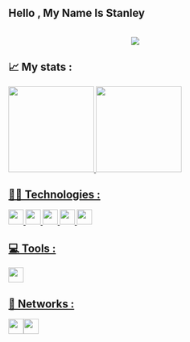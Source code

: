 

## Hello , My Name Is Stanley

<p align="center"><br>
<a href="https://github.com/DenverCoder1/readme-typing-svg"><img src="https://readme-typing-svg.herokuapp.com?font=Ubuntu&width=431&lines=Front-end+Developer;&font=Ubuntu&width=400&height=45&color=9836F7&v&size=22"></a>
</p>

## 📈 My stats :

<div style="display: inline" align="center" >
  <a href="https://github.com/Stanley-Felix-Bergamo">
  <img height="170em" src="https://github-readme-stats.vercel.app/api?username=Stanley-Felix-Bergamo&show_icons=true&theme=midnight-purple"/>
  <img height="170em" src="https://github-readme-stats.vercel.app/api/top-langs/?username=Stanley-Felix-Bergamo&layout=compact&langs_count=10&theme=midnight-purple"/>
</div>


## 👨‍💻 Technologies :
 
<div style="display: inline_block">
  <img height="30rem" src="https://img.shields.io/badge/HTML5-E34F26?style=for-the-badge&logo=html5&logoColor=white"/>
  <img height="30rem" src="https://img.shields.io/badge/CSS3-1572B6?style=for-the-badge&logo=css3&logoColor=white"/>
  <img height="30rem" src="https://img.shields.io/badge/Bootstrap-563D7C?style=for-the-badge&logo=bootstrap&logoColor=white"/>
  <img height="30rem" src="https://img.shields.io/badge/JavaScript-F7DF1E?style=for-the-badge&logo=javascript&logoColor=black"/>
  <img height="30rem" src="https://img.shields.io/badge/jQuery-0769AD?style=for-the-badge&logo=jquery&logoColor=white"/>
  <!--
  <img height="30rem" src="	https://img.shields.io/badge/Sass-CC6699?style=for-the-badge&logo=sass&logoColor=white"/>
-->
</div>

## 💻 Tools :
<div style="display: inline_block">
 <img height="30rem"  src="https://img.shields.io/badge/Visual_Studio_Code-0078D4?style=for-the-badge&logo=visual%20studio%20code&logoColor=white" >
</div> 

## 📧 Networks :
<div style=" display: flex;">

 <a href="https://www.linkedin.com/in/stanley-felix-bergamo/">
 <img height="30rem" src='https://img.shields.io/badge/LinkedIn-0077B5?style=for-the-badge&logo=linkedin&logoColor=white'>
 </a>

<a href="mailto:mailto:stanley.felix.bergamo@outlook.com">
 <img height="30rem" src="https://img.shields.io/badge/Microsoft_Outlook-0078D4?style=for-the-badge&logo=microsoft-outlook&logoColor=white">
</a>
</div> 






